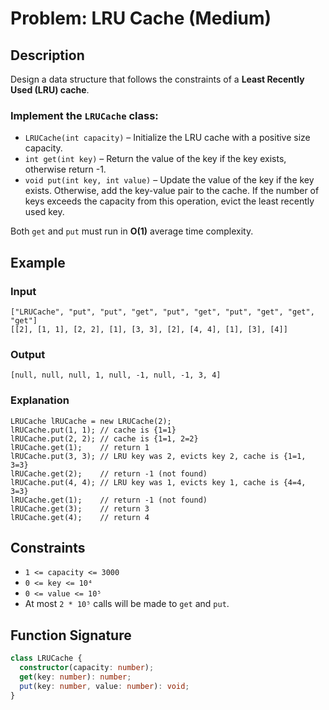 
# Problem: LRU Cache (Medium)

## Description

Design a data structure that follows the constraints of a **Least Recently Used (LRU) cache**.

### Implement the `LRUCache` class:

- `LRUCache(int capacity)` – Initialize the LRU cache with a positive size capacity.
- `int get(int key)` – Return the value of the key if the key exists, otherwise return -1.
- `void put(int key, int value)` – Update the value of the key if the key exists. Otherwise, add the key-value pair to the cache. If the number of keys exceeds the capacity from this operation, evict the least recently used key.

Both `get` and `put` must run in **O(1)** average time complexity.

## Example

### Input
```
["LRUCache", "put", "put", "get", "put", "get", "put", "get", "get", "get"]
[[2], [1, 1], [2, 2], [1], [3, 3], [2], [4, 4], [1], [3], [4]]
```

### Output
```
[null, null, null, 1, null, -1, null, -1, 3, 4]
```

### Explanation
```
LRUCache lRUCache = new LRUCache(2);
lRUCache.put(1, 1); // cache is {1=1}
lRUCache.put(2, 2); // cache is {1=1, 2=2}
lRUCache.get(1);    // return 1
lRUCache.put(3, 3); // LRU key was 2, evicts key 2, cache is {1=1, 3=3}
lRUCache.get(2);    // return -1 (not found)
lRUCache.put(4, 4); // LRU key was 1, evicts key 1, cache is {4=4, 3=3}
lRUCache.get(1);    // return -1 (not found)
lRUCache.get(3);    // return 3
lRUCache.get(4);    // return 4
```

## Constraints

- `1 <= capacity <= 3000`
- `0 <= key <= 10⁴`
- `0 <= value <= 10⁵`
- At most `2 * 10⁵` calls will be made to `get` and `put`.

## Function Signature

```typescript
class LRUCache {
  constructor(capacity: number);
  get(key: number): number;
  put(key: number, value: number): void;
}
```
